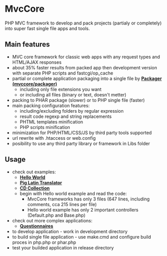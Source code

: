 # MvcCore
PHP MVC framework to develop and pack projects (partialy or completely) into super fast single file apps and tools.

## Main features
- MVC core framework for classic web apps with any request types and HTML/AJAX responses
- about 35% faster results from packed app then development version with separate PHP scripts and fastcgi/op_cache
- partial or complete application packaging into a single file by [**Packager (mvccore/packager)**](https://github.com/mvccore/packager)
	- including only file extensions you want
	- or including all files (binary or text, doesn't metter)
- packing to PHAR package (slower) or to PHP single file (faster)
- main packing configuration features:
	- including/excluding folders by regular expression
	- result code regexp and string replacements
	- PHTML templates minification
	- PHP scripts minification
- minimization for PHP/HTML/CSS/JS by third party tools supported
- url rewrite with .htaccess or web.config
- posibility to use any third party library or framework in Libs folder

## Usage
- check out examples:
	- [**Hello World**](https://github.com/mvccore/example-helloworld)
	- [**Pig Latin Translator**](https://github.com/mvccore/example-translator)
	- [**CD Collection**](https://github.com/mvccore/example-cdcol)
	- begin with Hello world example and read the code:
		- MvcCore frameworks has only 3 files (647 lines, including comments, cca 215 lines per file)
		- Hello world example has only 2 important controllers (Default.php and Base.php)
- check out more complex applications:
	- [**Questionnaires**](https://github.com/mvccore/app-questionnaires)
- to develop application - work in development directory
- to build single file application - use make.cmd and configure build proces in php.php or phar.php
- test your builded application in release directory
